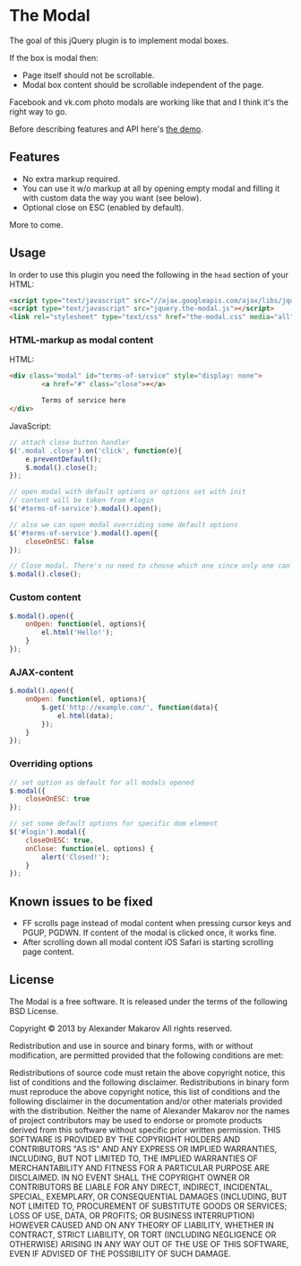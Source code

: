 The Modal
=========

The goal of this jQuery plugin is to implement modal boxes.

If the box is modal then:

- Page itself should not be scrollable.
- Modal box content should be scrollable independent of the page.

Facebook and vk.com photo modals are working like that and I think
it's the right way to go.

Before describing features and API here's [the demo](http://rmcreative.ru/playground/modals_plugin/demo.html).

Features
--------

- No extra markup required.
- You can use it w/o markup at all by opening empty modal and filling it with
  custom data the way you want (see below).
- Optional close on ESC (enabled by default).

More to come.

Usage
-----

In order to use this plugin you need the following in the `head` section of your HTML:

```html
<script type="text/javascript" src="//ajax.googleapis.com/ajax/libs/jquery/1.11.0/jquery.min.js"></script>
<script type="text/javascript" src="jquery.the-modal.js"></script>
<link rel="stylesheet" type="text/css" href="the-modal.css" media="all" />
```

### HTML-markup as modal content

HTML:

```html
<div class="modal" id="terms-of-service" style="display: none">
		<a href="#" class="close">×</a>

		Terms of service here
</div>
```

JavaScript:

```javascript
// attach close button handler
$('.modal .close').on('click', function(e){
	e.preventDefault();
	$.modal().close();
});

// open modal with default options or options set with init
// content will be taken from #login
$('#terms-of-service').modal().open();

// also we can open modal overriding some default options
$('#terms-of-service').modal().open({
	closeOnESC: false
});

// Close modal. There's no need to choose which one since only one can be opened
$.modal().close();
```

### Custom content

```javascript
$.modal().open({
	onOpen: function(el, options){
		el.html('Hello!');
	}
});
```

### AJAX-content

```javascript
$.modal().open({
	onOpen: function(el, options){
		$.get('http://example.com/', function(data){
			el.html(data);
		});
	}
});
```

### Overriding options

```javascript
// set option as default for all modals opened
$.modal({
	closeOnESC: true
});

// set some default options for specific dom element
$('#login').modal({
	closeOnESC: true,
	onClose: function(el, options) {
		alert('Closed!');
	}
});
```

Known issues to be fixed
------------------------

- FF scrolls page instead of modal content when pressing cursor keys and PGUP,
  PGDWN. If content of the modal is clicked once, it works fine.
- After scrolling down all modal content iOS Safari is starting scrolling page content.

License
-------

The Modal is a free software. It is released under the terms of the following BSD License.

Copyright © 2013 by Alexander Makarov
All rights reserved.

Redistribution and use in source and binary forms, with or without modification, are permitted provided that the following conditions are met:

Redistributions of source code must retain the above copyright notice, this list of conditions and the following disclaimer.
Redistributions in binary form must reproduce the above copyright notice, this list of conditions and the following disclaimer in the documentation and/or other materials provided with the distribution.
Neither the name of Alexander Makarov nor the names of project contributors may be used to endorse or promote products derived from this software without specific prior written permission.
THIS SOFTWARE IS PROVIDED BY THE COPYRIGHT HOLDERS AND CONTRIBUTORS "AS IS" AND ANY EXPRESS OR IMPLIED WARRANTIES, INCLUDING, BUT NOT LIMITED TO, THE IMPLIED WARRANTIES OF MERCHANTABILITY AND FITNESS FOR A PARTICULAR PURPOSE ARE DISCLAIMED. IN NO EVENT SHALL THE COPYRIGHT OWNER OR CONTRIBUTORS BE LIABLE FOR ANY DIRECT, INDIRECT, INCIDENTAL, SPECIAL, EXEMPLARY, OR CONSEQUENTIAL DAMAGES (INCLUDING, BUT NOT LIMITED TO, PROCUREMENT OF SUBSTITUTE GOODS OR SERVICES; LOSS OF USE, DATA, OR PROFITS; OR BUSINESS INTERRUPTION) HOWEVER CAUSED AND ON ANY THEORY OF LIABILITY, WHETHER IN CONTRACT, STRICT LIABILITY, OR TORT (INCLUDING NEGLIGENCE OR OTHERWISE) ARISING IN ANY WAY OUT OF THE USE OF THIS SOFTWARE, EVEN IF ADVISED OF THE POSSIBILITY OF SUCH DAMAGE.
